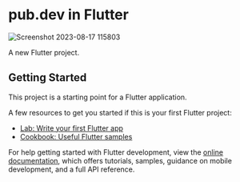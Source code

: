 # pub.dev in Flutter
![Screenshot 2023-08-17 115803](https://github.com/sunil98660/pub.dev/assets/142016488/9ebc74f8-ca5d-4f76-8c71-44fd41a4ee41)


A new Flutter project.

## Getting Started

This project is a starting point for a Flutter application.

A few resources to get you started if this is your first Flutter project:

- [Lab: Write your first Flutter app](https://docs.flutter.dev/get-started/codelab)
- [Cookbook: Useful Flutter samples](https://docs.flutter.dev/cookbook)

For help getting started with Flutter development, view the
[online documentation](https://docs.flutter.dev/), which offers tutorials,
samples, guidance on mobile development, and a full API reference.
